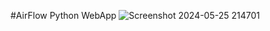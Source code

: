 #AirFlow Python WebApp
![Screenshot 2024-05-25 214701](https://github.com/Pranjal2870/AirFlow-WebApp/assets/96439012/508fdb8e-0c87-404d-9169-c926e5fd3884)
